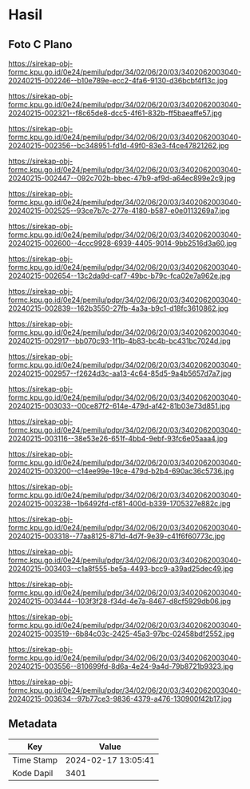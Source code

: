 # Hasil

## Foto C Plano

https://sirekap-obj-formc.kpu.go.id/0e24/pemilu/pdpr/34/02/06/20/03/3402062003040-20240215-002246--b10e789e-ecc2-4fa6-9130-d36bcbf4f13c.jpg

https://sirekap-obj-formc.kpu.go.id/0e24/pemilu/pdpr/34/02/06/20/03/3402062003040-20240215-002321--f8c65de8-dcc5-4f61-832b-ff5baeaffe57.jpg

https://sirekap-obj-formc.kpu.go.id/0e24/pemilu/pdpr/34/02/06/20/03/3402062003040-20240215-002356--bc348951-fd1d-49f0-83e3-f4ce47821262.jpg

https://sirekap-obj-formc.kpu.go.id/0e24/pemilu/pdpr/34/02/06/20/03/3402062003040-20240215-002447--092c702b-bbec-47b9-af9d-a64ec899e2c9.jpg

https://sirekap-obj-formc.kpu.go.id/0e24/pemilu/pdpr/34/02/06/20/03/3402062003040-20240215-002525--93ce7b7c-277e-4180-b587-e0e0113269a7.jpg

https://sirekap-obj-formc.kpu.go.id/0e24/pemilu/pdpr/34/02/06/20/03/3402062003040-20240215-002600--4ccc9928-6939-4405-9014-9bb2516d3a60.jpg

https://sirekap-obj-formc.kpu.go.id/0e24/pemilu/pdpr/34/02/06/20/03/3402062003040-20240215-002654--13c2da9d-caf7-49bc-b79c-fca02e7a962e.jpg

https://sirekap-obj-formc.kpu.go.id/0e24/pemilu/pdpr/34/02/06/20/03/3402062003040-20240215-002839--162b3550-27fb-4a3a-b9c1-d18fc3610862.jpg

https://sirekap-obj-formc.kpu.go.id/0e24/pemilu/pdpr/34/02/06/20/03/3402062003040-20240215-002917--bb070c93-1f1b-4b83-bc4b-bc431bc7024d.jpg

https://sirekap-obj-formc.kpu.go.id/0e24/pemilu/pdpr/34/02/06/20/03/3402062003040-20240215-002957--f2624d3c-aa13-4c64-85d5-9a4b5657d7a7.jpg

https://sirekap-obj-formc.kpu.go.id/0e24/pemilu/pdpr/34/02/06/20/03/3402062003040-20240215-003033--00ce87f2-614e-479d-af42-81b03e73d851.jpg

https://sirekap-obj-formc.kpu.go.id/0e24/pemilu/pdpr/34/02/06/20/03/3402062003040-20240215-003116--38e53e26-651f-4bb4-9ebf-93fc6e05aaa4.jpg

https://sirekap-obj-formc.kpu.go.id/0e24/pemilu/pdpr/34/02/06/20/03/3402062003040-20240215-003200--c14ee99e-19ce-479d-b2b4-690ac36c5736.jpg

https://sirekap-obj-formc.kpu.go.id/0e24/pemilu/pdpr/34/02/06/20/03/3402062003040-20240215-003238--1b6492fd-cf81-400d-b339-1705327e882c.jpg

https://sirekap-obj-formc.kpu.go.id/0e24/pemilu/pdpr/34/02/06/20/03/3402062003040-20240215-003318--77aa8125-871d-4d7f-9e39-c41f6f60773c.jpg

https://sirekap-obj-formc.kpu.go.id/0e24/pemilu/pdpr/34/02/06/20/03/3402062003040-20240215-003403--c1a8f555-be5a-4493-bcc9-a39ad25dec49.jpg

https://sirekap-obj-formc.kpu.go.id/0e24/pemilu/pdpr/34/02/06/20/03/3402062003040-20240215-003444--103f3f28-f34d-4e7a-8467-d8cf5929db06.jpg

https://sirekap-obj-formc.kpu.go.id/0e24/pemilu/pdpr/34/02/06/20/03/3402062003040-20240215-003519--6b84c03c-2425-45a3-97bc-02458bdf2552.jpg

https://sirekap-obj-formc.kpu.go.id/0e24/pemilu/pdpr/34/02/06/20/03/3402062003040-20240215-003556--810699fd-8d6a-4e24-9a4d-79b8721b9323.jpg

https://sirekap-obj-formc.kpu.go.id/0e24/pemilu/pdpr/34/02/06/20/03/3402062003040-20240215-003634--97b77ce3-9836-4379-a476-130900f42b17.jpg


## Metadata

| Key        | Value               |
| ---------- | ------------------- |
| Time Stamp | 2024-02-17 13:05:41 |
| Kode Dapil | 3401                |



